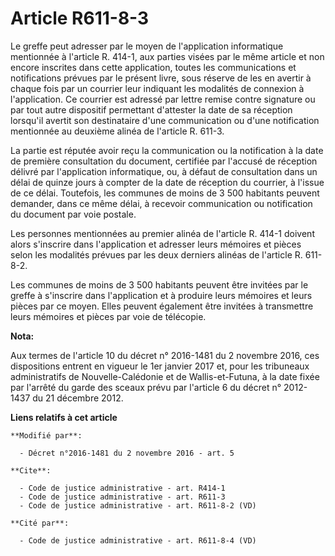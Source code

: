 # Article R611-8-3

Le greffe peut adresser par le moyen de l'application informatique mentionnée à l'article R. 414-1, aux parties visées par le
même article et non encore inscrites dans cette application, toutes les communications et notifications prévues par le
présent livre, sous réserve de les en avertir à chaque fois par un courrier leur indiquant les modalités de connexion à
l'application. Ce courrier est adressé par lettre remise contre signature ou par tout autre dispositif permettant d'attester
la date de sa réception lorsqu'il avertit son destinataire d'une communication ou d'une notification mentionnée au deuxième
alinéa de l'article R. 611-3. 

La partie est réputée avoir reçu la communication ou la notification à la date de première consultation du document,
certifiée par l'accusé de réception délivré par l'application informatique, ou, à défaut de consultation dans un délai de
quinze jours à compter de la date de réception du courrier, à l'issue de ce délai. Toutefois, les communes de moins de 3 500
habitants peuvent demander, dans ce même délai, à recevoir communication ou notification du document par voie postale. 

Les personnes mentionnées au premier alinéa de l'article R. 414-1 doivent alors s'inscrire dans l'application et adresser
leurs mémoires et pièces selon les modalités prévues par les deux derniers alinéas de l'article R. 611-8-2. 

Les communes de moins de 3 500 habitants peuvent être invitées par le greffe à s'inscrire dans l'application et à produire
leurs mémoires et leurs pièces par ce moyen. Elles peuvent également être invitées à transmettre leurs mémoires et pièces par
voie de télécopie.

**Nota:**

Aux termes de l'article 10 du décret n° 2016-1481 du 2 novembre 2016, ces dispositions entrent en vigueur le 1er janvier 2017
et, pour les tribuneaux administratifs de Nouvelle-Calédonie et de Wallis-et-Futuna, à la date fixée par l'arrêté du garde
des sceaux prévu par l'article 6 du décret n° 2012-1437 du 21 décembre 2012.

**Liens relatifs à cet article**

	**Modifié par**:

	  - Décret n°2016-1481 du 2 novembre 2016 - art. 5

	**Cite**:

	  - Code de justice administrative - art. R414-1
	  - Code de justice administrative - art. R611-3
	  - Code de justice administrative - art. R611-8-2 (VD)

	**Cité par**:

	  - Code de justice administrative - art. R611-8-4 (VD)
